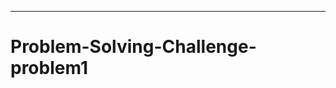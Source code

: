 ---------------------------------------------------------------
# Problem-Solving-Challenge-problem1

